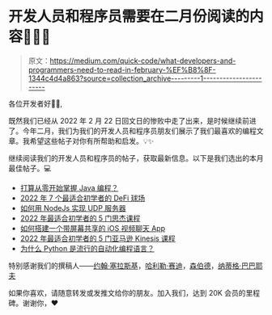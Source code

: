 # 开发人员和程序员需要在二月份阅读的内容🤷‍♂️✨

> 原文：<https://medium.com/quick-code/what-developers-and-programmers-need-to-read-in-february-%EF%B8%8F-1344c4d4a863?source=collection_archive---------1----------------------->

各位开发者好🙋‍♂️,

既然我们已经从 2022 年 2 月 22 日回文日的惨败中走了出来，是时候继续前进了。今年二月，我们为我们的开发人员和程序员朋友们展示了我们最喜欢的编程文章。我希望这些帖子对你有所帮助和启发。💡✨

继续阅读我们的开发人员和程序员的帖子，获取最新信息。以下是我们选出的本月最佳帖子。💻

*   [打算从零开始掌握 Java 编程？](/quick-code/going-to-master-programming-in-java-from-scratch-7cb082248ac8)
*   [2022 年 7 个最适合初学者的 DeFi 球场](https://blog.coursesity.com/best-defi-courses/)
*   [如何用 NodeJs 实现 UDP 服务器](/quick-code/how-to-udp-server-with-nodejs-570d24638566)
*   [2022 年最适合初学者的 5 门思杰课程](https://blog.coursesity.com/best-citrix-courses/)
*   [如何搭建一个带屏幕共享的 iOS 视频聊天 App](/quick-code/ios-video-chat-and-screen-sharing-15e5bd27619e)
*   [2022 年最适合初学者的 5 门亚马逊 Kinesis 课程](https://blog.coursesity.com/best-kinesis-courses/)
*   [为什么 Python 是流行的自动化编程语言？](/quick-code/why-python-is-used-for-automation-not-java-711cfe32a43)

特别感谢我们的撰稿人——[约翰·塞拉斯基](https://medium.com/u/390a59d672a2?source=post_page-----1344c4d4a863--------------------------------)，[哈利勒·赛迪](https://medium.com/u/80a12ebcf836?source=post_page-----1344c4d4a863--------------------------------)，[森伯德](https://medium.com/u/8e47e6ccecc4?source=post_page-----1344c4d4a863--------------------------------)，[纳蒂格·巴巴耶夫](https://medium.com/u/8d7702554079?source=post_page-----1344c4d4a863--------------------------------)

如果你喜欢，请随意转发或发推文给你的朋友。加入我们，达到 20K 会员的里程碑。谢谢你，❤